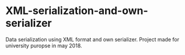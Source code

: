 # XML-serialization-and-own-serializer
Data serialization using XML format and own serializer. Project made for university puropse in may 2018.
